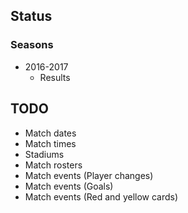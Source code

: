 ## Status

### Seasons
- 2016-2017
  - Results

## TODO 
- Match dates
- Match times
- Stadiums
- Match rosters
- Match events (Player changes)
- Match events (Goals)
- Match events (Red and yellow cards)
